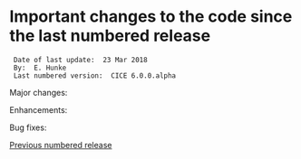 # Important changes to the code since the last numbered release

     Date of last update:  23 Mar 2018
     By:  E. Hunke
     Last numbered version:  CICE 6.0.0.alpha  


Major changes:



Enhancements:



Bug fixes:



[Previous numbered release](https://github.com/CICE-Consortium/CICE/releases) 